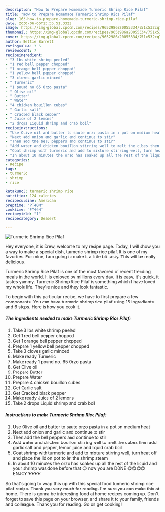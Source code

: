 ```yaml
---
description: "How to Prepare Homemade Turmeric Shrimp Rice Pilaf"
title: "How to Prepare Homemade Turmeric Shrimp Rice Pilaf"
slug: 162-how-to-prepare-homemade-turmeric-shrimp-rice-pilaf
date: 2020-06-06T13:55:51.332Z
image: https://img-global.cpcdn.com/recipes/9652986a20055334/751x532cq70/turmeric-shrimp-rice-pilaf-recipe-main-photo.jpg
thumbnail: https://img-global.cpcdn.com/recipes/9652986a20055334/751x532cq70/turmeric-shrimp-rice-pilaf-recipe-main-photo.jpg
cover: https://img-global.cpcdn.com/recipes/9652986a20055334/751x532cq70/turmeric-shrimp-rice-pilaf-recipe-main-photo.jpg
author: Bettie Barnett
ratingvalue: 3.5
reviewcount: 7
recipeingredient:
- "3 lbs white shrimp peeled"
- "1 red bell pepper chopped"
- "1 orange bell pepper chopped"
- "1 yellow bell pepper chopped"
- "3 cloves garlic minced"
- " Turmeric"
- "1 pound no 65 Orzo pasta"
- " Olive oil"
- " Butter"
- " Water"
- "4 chicken bouillon cubes"
- " Garlic salt"
- " Cracked black pepper"
- " Juice of 2 lemons"
- "2 drops Liquid shrimp and crab boil"
recipeinstructions:
- "Use Olive oil and butter to saute orzo pasta in a pot on medium heat"
- "Next add onion and garlic and continue to stir"
- "Then add the bell peppers and continue to stir"
- "Add water and chicken bouillon stirring well to melt the cubes then add garlic salt and pepper, lemon juice and liquid crab boil"
- "Coat shrimp with turmeric and add to mixture stirring well, turn heat off and place the lid on pot to let the shrimp steam"
- "In about 10 minutes the orzo has soaked up all the rest of the liquid and your shrimp was done before that 😉 now you are DONE 😋😋😋😋 ENJOY 💗💗💗💗"
categories:
- Recipe
tags:
- turmeric
- shrimp
- rice

katakunci: turmeric shrimp rice 
nutrition: 124 calories
recipecuisine: American
preptime: "PT40M"
cooktime: "PT44M"
recipeyield: "1"
recipecategory: Dessert

---
```



![Turmeric Shrimp Rice Pilaf](https://img-global.cpcdn.com/recipes/9652986a20055334/751x532cq70/turmeric-shrimp-rice-pilaf-recipe-main-photo.jpg)

Hey everyone, it is Drew, welcome to my recipe page. Today, I will show you a way to make a special dish, turmeric shrimp rice pilaf. It is one of my favorites. For mine, I am going to make it a little bit tasty. This will be really delicious.



Turmeric Shrimp Rice Pilaf is one of the most favored of recent trending meals in the world. It is enjoyed by millions every day. It is easy, it's quick, it tastes yummy. Turmeric Shrimp Rice Pilaf is something which I have loved my whole life. They're nice and they look fantastic.


To begin with this particular recipe, we have to first prepare a few components. You can have turmeric shrimp rice pilaf using 15 ingredients and 6 steps. Here is how you cook it.

<!--inarticleads1-->

##### The ingredients needed to make Turmeric Shrimp Rice Pilaf:

1. Take 3 lbs white shrimp peeled
1. Get 1 red bell pepper chopped
1. Get 1 orange bell pepper chopped
1. Prepare 1 yellow bell pepper chopped
1. Take 3 cloves garlic minced
1. Make ready  Turmeric
1. Make ready 1 pound no. 65 Orzo pasta
1. Get  Olive oil
1. Prepare  Butter
1. Prepare  Water
1. Prepare 4 chicken bouillon cubes
1. Get  Garlic salt
1. Get  Cracked black pepper
1. Make ready  Juice of 2 lemons
1. Take 2 drops Liquid shrimp and crab boil




<!--inarticleads2-->

##### Instructions to make Turmeric Shrimp Rice Pilaf:

1. Use Olive oil and butter to saute orzo pasta in a pot on medium heat
1. Next add onion and garlic and continue to stir
1. Then add the bell peppers and continue to stir
1. Add water and chicken bouillon stirring well to melt the cubes then add garlic salt and pepper, lemon juice and liquid crab boil
1. Coat shrimp with turmeric and add to mixture stirring well, turn heat off and place the lid on pot to let the shrimp steam
1. In about 10 minutes the orzo has soaked up all the rest of the liquid and your shrimp was done before that 😉 now you are DONE 😋😋😋😋 ENJOY 💗💗💗💗




So that's going to wrap this up with this special food turmeric shrimp rice pilaf recipe. Thank you very much for reading. I'm sure you can make this at home. There is gonna be interesting food at home recipes coming up. Don't forget to save this page on your browser, and share it to your family, friends and colleague. Thank you for reading. Go on get cooking!
